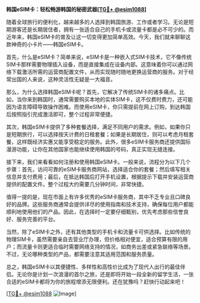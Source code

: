 **韩国eSIM卡：轻松畅游韩国的秘密武器[[TG💪+ @esim1088](https://t.me/s/esim1088)]**

随着全球旅行的便利化，越来越多的人选择到韩国旅游、工作或者学习。无论是短期游客还是长期居住者，拥有一张适合自己的手机卡或流量卡都是必不可少的。而近年来，韩国eSIM卡的普及让这一切变得更加简单高效。今天，我们就来聊聊这款神奇的小卡片——韩国eSIM卡。

首先，什么是eSIM卡？简单来说，eSIM卡是一种嵌入式SIM卡技术，它不像传统SIM卡那样需要物理插入设备，而是直接集成在设备内部。这意味着你可以通过网络下载激活所需的运营商配置文件，从而实现随时随地更换运营商的服务。对于经常出国的人来说，这种灵活性无疑是一大福音。

那么，为什么选择韩国eSIM卡呢？首先，它解决了传统SIM卡的诸多痛点。比如，当你来到韩国时，通常需要购买本地的实体SIM卡，这不仅费时费力，还可能因为语言障碍导致操作困难。而使用eSIM卡，你只需提前在网上订购，到达韩国后按照指引完成激活即可，整个过程非常便捷。

其次，韩国eSIM卡提供了多种套餐选择，满足不同用户的需求。例如，如果你只是短期旅行，可以选择按天计费的日租套餐；如果是长期居住，则可以考虑月租套餐，这样既经济实惠又能享受稳定的服务。此外，很多eSIM卡服务商还提供国际漫游功能，让你在其他国家也能继续使用韩国的号码，真正实现无缝连接。

接下来，我们来看看如何注册和使用韩国eSIM卡。一般来说，流程分为以下几个步骤：首先，访问可靠的eSIM卡服务商网站，选择适合你的套餐；然后填写相关信息并支付费用；最后，在抵达韩国后打开手机设置，根据提示下载并安装运营商提供的配置文件。整个过程大约需要几分钟时间，非常快捷。

值得一提的是，现在市面上有许多优秀的eSIM卡服务商，其中不乏专业且口碑良好的品牌。这些服务商通常会提供详尽的使用指南和技术支持，确保每位用户都能顺利地使用他们的产品。因此，在选择时一定要仔细甄别，优先考虑那些信誉良好、服务完善的平台。

当然，除了eSIM卡之外，还有其他类型的手机卡和流量卡可供选择。比如传统的物理SIM卡，虽然需要亲自去营业厅办理，但价格相对便宜，适合预算有限的用户；而流量卡则更适合临时需要网络支持的情况，如商务出差或紧急联络等场景。不过，无论哪种类型的产品，都需要注意其适用范围和服务质量。

总之，韩国eSIM卡以其便捷性、多样性和高性价比成为了现代人出行的最佳伴侣。无论你是计划一次浪漫的首尔之旅，还是即将开始一段全新的留学生活，一张合适的eSIM卡都将为你的旅程增添无限便利。还在犹豫吗？赶快行动起来吧！

[[TG💪+ @esim1088](https://t.me/s/esim1088) ![Image](https://i.postimg.cc/4NQfJmqS/Snipaste-2025-05-13-00-14-12.png)]